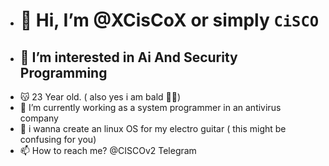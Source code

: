 - # 👋 Hi, I’m @XCisCoX or simply `CiSCO`
- ## 👀 I’m interested in Ai And Security Programming
- 😽 23 Year old. ( also yes i am bald 🤩🤑)
- 🌱 I’m currently working as a system programmer in an antivirus company 
- 🫡 i wanna create an linux OS for my electro guitar ( this might be confusing for you)
- 📫 How to reach me? @CISCOv2 Telegram 

<!---
XCisCoX/XCisCoX is a ✨ special ✨ repository because its `README.md` (this file) appears on your GitHub profile.
You can click the Preview link to take a look at your changes.
--->
